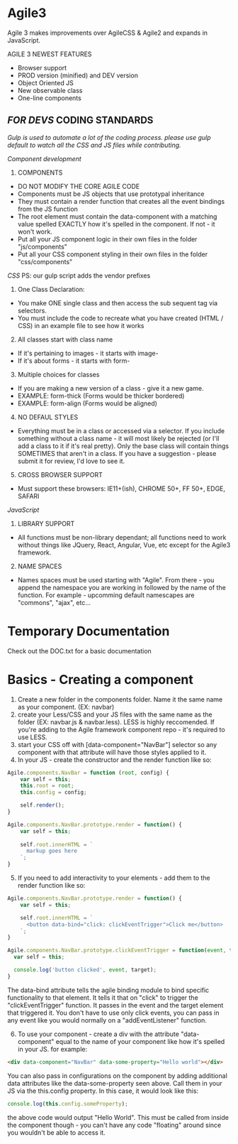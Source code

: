 # Agile3
Agile 3 makes improvements over AgileCSS & Agile2 and expands in JavaScript.

AGILE 3 NEWEST FEATURES
  - Browser support
  - PROD version (minified) and DEV version
  - Object Oriented JS
  - New observable class
  - One-line components
 
  
  
*FOR DEVS*
CODING STANDARDS
-----------------------------------

*Gulp is used to automate a lot of the coding process. please use gulp default to watch all the CSS and JS files while contributing.*

*Component development*
1. COMPONENTS
  - DO NOT MODIFY THE CORE AGILE CODE
  - Components must be JS objects that use prototypal inheritance
  - They must contain a render function that creates all the event bindings from the JS function
  - The root element must contain the data-component with a matching value spelled EXACTLY how it's spelled in the component. If not - it won't work.
  - Put all your JS component logic in their own files in the folder "js/components"
  - Put all your CSS component styling in their own files in the folder "css/components"

*CSS*
PS: our gulp script adds the vendor prefixes

1. One Class Declaration:
  - You make ONE single class and then access the sub sequent tag via selectors. 
  - You must include the code to recreate what you have created (HTML / CSS) in an example file to see how it works
  
2. All classes start with class name
  - If it's pertaining to images - it starts with image-
  - If it's about forms - it starts with form-
  
3. Multiple choices for classes
  - If you are making a new version of a class - give it a new game.
  - EXAMPLE: form-thick (Forms would be thicker bordered)
  - EXAMPLE: form-align (Forms would be aligned)
  
4. NO DEFAUL STYLES
  - Everything must be in a class or accessed via a selector. If you include something without a class name - it will most likely be rejected (or I'll add a class to it if it's real pretty). Only the base class will contain things SOMETIMES that aren't in a class. If you have a suggestion - please submit it for review, I'd love to see it.
  
5. CROSS BROWSER SUPPORT
  - Must support these browsers: IE11+(ish), CHROME 50+, FF 50+, EDGE, SAFARI


*JavaScript*
1. LIBRARY SUPPORT
  - All functions must be non-library dependant; all functions need to work without things like JQuery, React, Angular, Vue, etc except for the Agile3 framework.
 
2. NAME SPACES
  - Names spaces must be used starting with "Agile". From there - you append the namespace you are working in followed by the name of the function. For example - upcomming default namescapes are "commons", "ajax", etc...


# Temporary Documentation
Check out the DOC.txt for a basic documentation

# Basics - Creating a component
1. Create a new folder in the components folder. Name it the same name as your component. (EX: navbar)
2. create your Less/CSS and your JS files with the same name as the folder (EX: navbar.js & navbar.less). LESS is highly reccomended. If you're adding to the Agile framework component repo - it's required to use LESS.
3. start your CSS off with [data-component="NavBar"] selector so any component with that attribute will have those styles applied to it.
4. In your JS - create the constructor and the render function like so:
```javascript
Agile.components.NavBar = function (root, config) {
    var self = this;
    this.root = root;
    this.config = config;

    self.render();
}

Agile.components.NavBar.prototype.render = function() {
    var self = this;
    
    self.root.innerHTML = `
      markup goes here
    `;
}
```
5. If you need to add interactivity to your elements - add them to the render function like so:
```javascript
Agile.components.NavBar.prototype.render = function() {
    var self = this;

    self.root.innerHTML = `
      <button data-bind="click: clickEventTrigger">Click me</button>
    `;
}

Agile.components.NavBar.prototype.clickEventTrigger = function(event, target) {
  var self = this;

  console.log('button clicked', event, target);
}
```

The data-bind attribute tells the agile binding module to bind specific functionality to that element. It tells it that on "click" to trigger the "clickEventTrigger" function. It passes in the event and the target element that triggered it. You don't have to use only click events, you can pass in any event like you would normally on a "addEventListener" function.

6. To use your component - create a div with the attribute "data-component" equal to the name of your component like how it's spelled in your JS. for example:

```html
<div data-component="NavBar" data-some-property="Hello world"></div>
```

You can also pass in configurations on the component by adding additional data attributes like the data-some-property seen above. Call them in your JS via the this.config property. In this case, it would look like this:

```javascript
console.log(this.config.someProperty);
```

the above code would output "Hello World". This must be called from inside the component though - you can't have any code "floating" around since you wouldn't be able to access it.